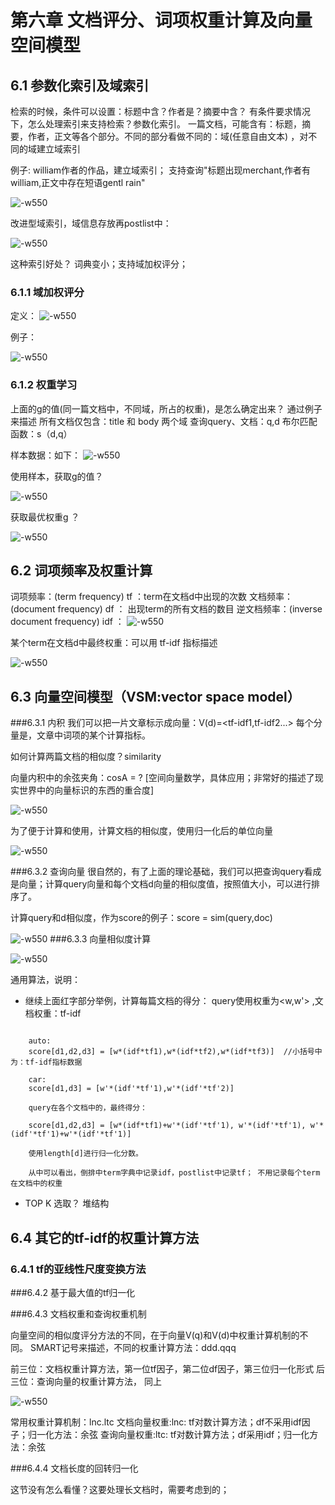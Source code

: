 # 第六章 文档评分、词项权重计算及向量空间模型

## 6.1 参数化索引及域索引

检索的时候，条件可以设置：标题中含？作者是？摘要中含？  有条件要求情况下，怎么处理索引来支持检索？参数化索引。
一篇文档，可能含有：标题，摘要，作者，正文等各个部分。不同的部分看做不同的：域(任意自由文本) ，对不同的域建立域索引

例子: william作者的作品，建立域索引；
支持查询"标题出现merchant,作者有william,正文中存在短语gentl rain"

![-w550](media/15014678762581/15014697667208.jpg)


改进型域索引，域信息存放再postlist中： 

![-w550](media/15014678762581/15014699159729.jpg)

这种索引好处？ 词典变小；支持域加权评分；


### 6.1.1 域加权评分

定义：
![-w550](media/15014678762581/15014709301562.jpg)

例子：

![-w550](media/15014678762581/15014709835557.jpg)


### 6.1.2 权重学习

上面的g的值(同一篇文档中，不同域，所占的权重)，是怎么确定出来？ 通过例子来描述
所有文档仅包含：title 和 body 两个域
查询query、文档：q,d
布尔匹配函数：s（d,q）

样本数据：如下：
![-w550](media/15014678762581/15014724178126.jpg)
  
使用样本，获取g的值？

![-w550](media/15014678762581/15014726202510.jpg)


获取最优权重g ？

![-w550](media/15014678762581/15014765654789.jpg)



## 6.2 词项频率及权重计算

词项频率：(term frequency) tf ：term在文档d中出现的次数
文档频率：(document frequency) df ： 出现term的所有文档的数目
逆文档频率：(inverse document frequency) idf ： 
![-w550](media/15014678762581/15014832697189.jpg)




某个term在文档d中最终权重：可以用 tf-idf 指标描述

![-w550](media/15014678762581/15014835975236.jpg)


## 6.3 向量空间模型（VSM:vector space model）

###6.3.1 内积
我们可以把一片文章标示成向量：V(d)=<tf-idf1,tf-idf2...> 每个分量是，文章中词项的某个计算指标。

如何计算两篇文档的相似度？similarity

向量内积中的余弦夹角：cosA = ? [空间向量数学，具体应用；非常好的描述了现实世界中的向量标识的东西的重合度]

![-w550](media/15014678762581/15076915964952.jpg)

为了便于计算和使用，计算文档的相似度，使用归一化后的单位向量

![-w550](media/15014678762581/15076916803829.jpg)

###6.3.2 查询向量
很自然的，有了上面的理论基础，我们可以把查询query看成是向量；计算query向量和每个文档d向量的相似度值，按照值大小，可以进行排序了。

计算query和d相似度，作为score的例子：score = sim(query,doc)

![-w550](media/15014678762581/15076924948646.jpg)
###6.3.3 向量相似度计算

![-w550](media/15014678762581/15076938736514.jpg)

通用算法，说明：

* 继续上面红字部分举例，计算每篇文档的得分：
    query使用权重为<w,w'> ,文档权重：tf-idf

```
 
    auto:
    score[d1,d2,d3] = [w*(idf*tf1),w*(idf*tf2),w*(idf*tf3)]  //小括号中为：tf-idf指标数据
    
    car:
    score[d1,d3] = [w'*(idf'*tf'1),w'*(idf'*tf'2)]
    
    query在各个文档中的，最终得分：
    
    score[d1,d2,d3] = [w*(idf*tf1)+w'*(idf'*tf'1), w'*(idf'*tf'1), w'*(idf'*tf'1)+w'*(idf'*tf'1)]
    
    使用length[d]进行归一化分数。
    
    从中可以看出，倒排中term字典中记录idf，postlist中记录tf； 不用记录每个term在文档中的权重
```

* TOP K 选取？ 堆结构 


## 6.4 其它的tf-idf的权重计算方法


### 6.4.1 tf的亚线性尺度变换方法

###6.4.2 基于最大值的tf归一化

###6.4.3 文档权重和查询权重机制

向量空间的相似度评分方法的不同，在于向量V(q)和V(d)中权重计算机制的不同。
SMART记号来描述，不同的权重计算方法：ddd.qqq

前三位：文档权重计算方法，第一位tf因子，第二位df因子，第三位归一化形式
后三位：查询向量的权重计算方法， 同上


![-w550](media/15014678762581/15081232976456.jpg)

常用权重计算机制：lnc.ltc
文档向量权重:lnc: tf对数计算方法；df不采用idf因子；归一化方法：余弦
查询向量权重:ltc: tf对数计算方法；df采用idf；归一化方法：余弦


###6.4.4 文档长度的回转归一化

这节没有怎么看懂？这要处理长文档时，需要考虑到的；















